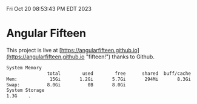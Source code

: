 Fri Oct 20 08:53:43 PM EDT 2023

# Angular Fifteen


This project is live at [https://angularfifteen.github.io](https://angularfifteen.github.io "fifteen!") thanks to Github.

```bash
System Memory
               total        used        free      shared  buff/cache   available
Mem:            15Gi       1.2Gi       5.7Gi       294Mi       8.3Gi        13Gi
Swap:          8.0Gi          0B       8.0Gi
System Storage
1.3G	.
```
